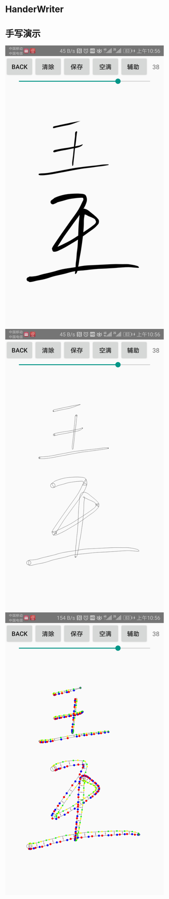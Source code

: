 # HanderWriter
# 手写演示
![图片1](https://github.com/keaideluren/HanderWriter/raw/master/screenshot/Screenshot_20190122-105635.jpg)
![图片2](https://github.com/keaideluren/HanderWriter/raw/master/screenshot/Screenshot_20190122-105641.jpg)
![图片3](https://github.com/keaideluren/HanderWriter/raw/master/screenshot/Screenshot_20190122-105646.jpg)